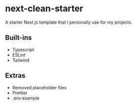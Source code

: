 # next-clean-starter

A starter Next.js template that I personally use for my projects.

## Built-ins

- Typescript
- ESLint
- Tailwind

## Extras

- Removed placeholder files
- Prettier
- .env.example